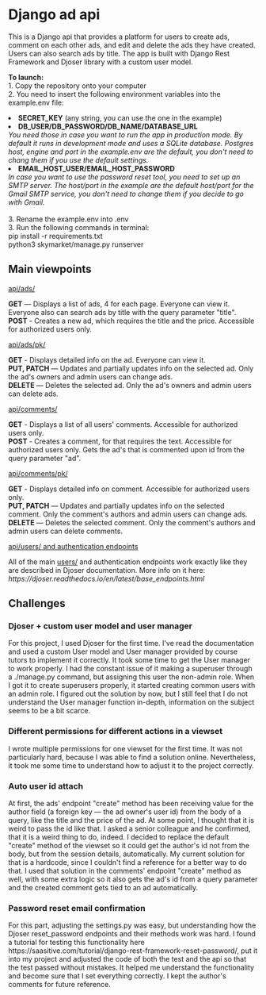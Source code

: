 # Django ad api

<p>This is a Django api that provides a platform for users to create ads, comment on each other ads, and edit and delete the ads they have created. Users can also search ads by title. The app is built with Django Rest Framework and Djoser library with a custom user model.</p>

<p> <b>To launch:</b>
<br>1. Copy the repository onto your computer
<br>2. You need to insert the following environment variables into the example.env file:
<li><b>SECRET_KEY</b> (any string, you can use the one in the example)
<li><b>DB_USER/DB_PASSWORD/DB_NAME/DATABASE_URL</b>
<br><i>You need those in case you want to run the app in production mode. By default it runs in development mode and uses a SQLite database. Postgres host, engine and port in the example.env are the default, you don't need to chang them if you use the default settings.</i>
<li><b>EMAIL_HOST_USER/EMAIL_HOST_PASSWORD</b>
<br><i>In case you want to use the password reset tool, you need to set up an SMTP server. The host/port in the example are the default host/port for the Gmail SMTP service, you don't need to change them if you decide to go with Gmail.</i></li>
<br>3. Rename the example.env into .env
<br>3. Run the following commands in terminal:
<br>pip install -r requirements.txt
<br>python3 skymarket/manage.py runserver </p>

## Main viewpoints

<ins>api/ads/</ins>
<p><b>GET</b> — Displays a list of ads, 4 for each page. Everyone can view it. Everyone also can search ads by title with the query parameter "title".<br>
<b>POST</b> - Creates a new ad, which requires the title and the price. Accessible for authorized users only.</p>

<ins>api/ads/pk/</ins>
<p><b>GET</b> - Displays detailed info on the ad. Everyone can view it.<br>
<b>PUT, PATCH</b> — Updates and partially updates info on the selected ad. Only the ad's owners and admin users can change ads.<br>
<b>DELETE</b> — Deletes the selected ad. Only the ad's owners and admin users can delete ads.</p>

<ins>api/comments/</ins>
<p><b>GET</b> - Displays a list of all users' comments. Accessible for authorized users only.<br>
<b>POST</b> - Creates a comment, for that requires the text. Accessible for authorized users only. Gets the ad's that is commented upon id from the query parameter "ad".</p>

<ins>api/comments/pk/</u><br>
<p><b>GET</b> - Displays detailed info on comment. Accessible for authorized users only.<br>
<b>PUT, PATCH</b> — Updates and partially updates info on the selected comment. Only the comment's authors and admin users can change ads.<br>
<b>DELETE</b> — Deletes the selected comment. Only the comment's authors and admin users can delete comments.</p>

<ins>api/users/ and authentication endpoints</u><br>

<p>All of the main <ins>users/</ins> and authentication endpoints work exactly like they are described in Djoser documentation. More info on it here: <i>https://djoser.readthedocs.io/en/latest/base_endpoints.html</i></p>

## Challenges

### Djoser + custom user model and user manager

<p>For this project, I used Djoser for the first time. I've read the documentation and used a custom User model and User manager provided by course tutors to implement it correctly.
It took some time to get the User manager to work properly. I had the constant issue of it making a superuser through a ./manage.py command, but assigning this user the non-admin role. When I got it to create superusers properly, it started creating common users with an admin role. I figured out the solution by now, but I still feel that I do not understand the User manager function in-depth, information on the subject seems to be a bit scarce.</p>

### Different permissions for different actions in a viewset

<p>I wrote multiple permissions for one viewset for the first time. It was not particularly hard, because I was able to find a solution online. Nevertheless, it took me some time to understand how to adjust it to the project correctly.</p>

### Auto user id attach

<p>At first, the ads' endpoint "create" method has been receiving value for the author field (a foreign key — the ad owner's user id) from the body of a query, like the title and the price of the ad. At some point, I thought that it is weird to pass the id like that. I asked a senior colleague and he confirmed, that it is a weird thing to do, indeed.
I decided to replace the default "create" method of the viewset so it could get the author's id not from the body, but from the session details, automatically. My current solution for that is a hardcode, since I couldn't find a reference for a better way to do that.
I used that solution in the comments' endpoint "create" method as well, with some extra logic so it also gets the ad's id from a query parameter and the created comment gets tied to an ad automatically.</p>

### Password reset email confirmation

<p>For this part, adjusting the settings.py was easy, but understanding how the Djoser reset_password endpoints and their methods work was hard.
I found a tutorial for testing this functionality here https://saasitive.com/tutorial/django-rest-framework-reset-password/, put it into my project and adjusted the code of both the test and the api so that the test passed without mistakes. It helped me understand the functionality and become sure that I set everything correctly.
I kept the author's comments for future reference.</p>
